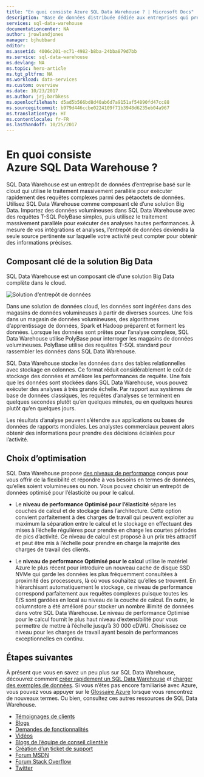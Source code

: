 ```yaml
---
title: "En quoi consiste Azure SQL Data Warehouse ? | Microsoft Docs"
description: "Base de données distribuée dédiée aux entreprises qui prend en charge le traitement de pétaoctets de données relationnelles et non relationnelles. Il s’agit du premier entrepôt de données cloud prenant en charge l’augmentation, la réduction et la pause en quelques secondes."
services: sql-data-warehouse
documentationcenter: NA
author: jrowlandjones
manager: bjhubbard
editor: 
ms.assetid: 4006c201-ec71-4982-b8ba-24bba879d7bb
ms.service: sql-data-warehouse
ms.devlang: NA
ms.topic: hero-article
ms.tgt_pltfrm: NA
ms.workload: data-services
ms.custom: overview
ms.date: 10/23/2017
ms.author: jrj;barbkess
ms.openlocfilehash: d5ad5b566bd8d40ab6d7a9151af54890fd47cc88
ms.sourcegitcommit: b979d446ccbe0224109f71b3948d6235eb04a967
ms.translationtype: HT
ms.contentlocale: fr-FR
ms.lasthandoff: 10/25/2017
---
```

# <a name="what-is-azure-sql-data-warehouse"></a>En quoi consiste Azure SQL Data Warehouse ?

SQL Data Warehouse est un entrepôt de données d’entreprise basé sur le cloud qui utilise le traitement massivement parallèle pour exécuter rapidement des requêtes complexes parmi des pétaoctets de données. Utilisez SQL Data Warehouse comme composant clé d’une solution Big Data. Importez des données volumineuses dans SQL Data Warehouse avec des requêtes T-SQL PolyBase simples, puis utilisez le traitement massivement parallèle pour exécuter des analyses hautes performances. À mesure de vos intégrations et analyses, l’entrepôt de données deviendra la seule source pertinente sur laquelle votre activité peut compter pour obtenir des informations précises.  


## <a name="key-component-of-big-data-solution"></a>Composant clé de la solution Big Data
SQL Data Warehouse est un composant clé d’une solution Big Data complète dans le cloud.

![Solution d’entrepôt de données](media/sql-data-warehouse-overview-what-is/data-warehouse-solution.png) 

Dans une solution de données cloud, les données sont ingérées dans des magasins de données volumineuses à partir de diverses sources. Une fois dans un magasin de données volumineuses, des algorithmes d’apprentissage de données, Spark et Hadoop préparent et forment les données. Lorsque les données sont prêtes pour l’analyse complexe, SQL Data Warehouse utilise PolyBase pour interroger les magasins de données volumineuses. PolyBase utilise des requêtes T-SQL standard pour rassembler les données dans SQL Data Warehouse.
 
SQL Data Warehouse stocke les données dans des tables relationnelles avec stockage en colonnes. Ce format réduit considérablement le coût de stockage des données et améliore les performances de requête. Une fois que les données sont stockées dans SQL Data Warehouse, vous pouvez exécuter des analyses à très grande échelle. Par rapport aux systèmes de base de données classiques, les requêtes d’analyses se terminent en quelques secondes plutôt qu’en quelques minutes, ou en quelques heures plutôt qu’en quelques jours. 

Les résultats d’analyse peuvent s’étendre aux applications ou bases de données de rapports mondiales. Les analystes commerciaux peuvent alors obtenir des informations pour prendre des décisions éclairées pour l’activité.

## <a name="optimization-choices"></a>Choix d’optimisation

SQL Data Warehouse propose [des niveaux de performance](performance-tiers.md) conçus pour vous offrir de la flexibilité et répondre à vos besoins en termes de données, qu’elles soient volumineuses ou non. Vous pouvez choisir un entrepôt de données optimisé pour l’élasticité ou pour le calcul. 

- Le **niveau de performance Optimisé pour l’élasticité** sépare les couches de calcul et de stockage dans l’architecture. Cette option convient parfaitement à des charges de travail qui peuvent exploiter au maximum la séparation entre le calcul et le stockage en effectuant des mises à l’échelle régulières pour prendre en charge les courtes périodes de pics d’activité. Ce niveau de calcul est proposé à un prix très attractif et peut être mis à l’échelle pour prendre en charge la majorité des charges de travail des clients.

- Le **niveau de performance Optimisé pour le calcul** utilise le matériel Azure le plus récent pour introduire un nouveau cache de disque SSD NVMe qui garde les données les plus fréquemment consultées à proximité des processeurs, là où vous souhaitez qu’elles se trouvent. En hiérarchisant automatiquement le stockage, ce niveau de performance correspond parfaitement aux requêtes complexes puisque toutes les E/S sont gardées en local au niveau de la couche de calcul. En outre, le columnstore a été amélioré pour stocker un nombre illimité de données dans votre SQL Data Warehouse. Le niveau de performance Optimisé pour le calcul fournit le plus haut niveau d’extensibilité pour vous permettre de mettre à l’échelle jusqu’à 30 000 cDWU. Choisissez ce niveau pour les charges de travail ayant besoin de performances exceptionnelles en continu.

## <a name="next-steps"></a>Étapes suivantes
À présent que vous en savez un peu plus sur SQL Data Warehouse, découvrez comment [créer rapidement un SQL Data Warehouse][create a SQL Data Warehouse] et [charger des exemples de données][load sample data]. Si vous n’êtes pas encore familiarisé avec Azure, vous pouvez vous appuyer sur le [Glossaire Azure][Azure glossary] lorsque vous rencontrez de nouveaux termes. Ou bien, consultez ces autres ressources de SQL Data Warehouse.  

* [Témoignages de clients]
* [Blogs]
* [Demandes de fonctionnalités]
* [Vidéos]
* [Blogs de l’équipe de conseil clientèle]
* [Création d’un ticket de support]
* [Forum MSDN]
* [Forum Stack Overflow]
* [Twitter]

<!--Image references-->
[1]: ./media/sql-data-warehouse-overview-what-is/dwarchitecture.png

<!--Article references-->
[Création d’un ticket de support]: ./sql-data-warehouse-get-started-create-support-ticket.md
[load sample data]: ./sql-data-warehouse-load-sample-databases.md
[create a SQL Data Warehouse]: ./sql-data-warehouse-get-started-provision.md
[Migration documentation]: ./sql-data-warehouse-overview-migrate.md
[SQL Data Warehouse solution partners]: ./sql-data-warehouse-partner-business-intelligence.md
[Integrated tools overview]: ./sql-data-warehouse-overview-integrate.md
[Backup and restore overview]: ./sql-data-warehouse-restore-database-overview.md
[Azure glossary]: ../azure-glossary-cloud-terminology.md

<!--MSDN references-->

<!--Other Web references-->
[Témoignages de clients]: https://azure.microsoft.com/case-studies/?service=sql-data-warehouse
[Blogs]: https://azure.microsoft.com/blog/tag/azure-sql-data-warehouse/
[Blogs de l’équipe de conseil clientèle]: https://blogs.msdn.microsoft.com/sqlcat/tag/sql-dw/
[Demandes de fonctionnalités]: https://feedback.azure.com/forums/307516-sql-data-warehouse
[Forum MSDN]: https://social.msdn.microsoft.com/Forums/azure/en-US/home?forum=AzureSQLDataWarehouse
[Forum Stack Overflow]: http://stackoverflow.com/questions/tagged/azure-sqldw
[Twitter]: https://twitter.com/hashtag/SQLDW
[Vidéos]: https://azure.microsoft.com/documentation/videos/index/?services=sql-data-warehouse
[SLA for SQL Data Warehouse]: https://azure.microsoft.com/en-us/support/legal/sla/sql-data-warehouse/v1_0/
[Volume Licensing]: http://www.microsoftvolumelicensing.com/DocumentSearch.aspx?Mode=3&DocumentTypeId=37
[Service Level Agreements]: https://azure.microsoft.com/en-us/support/legal/sla/
